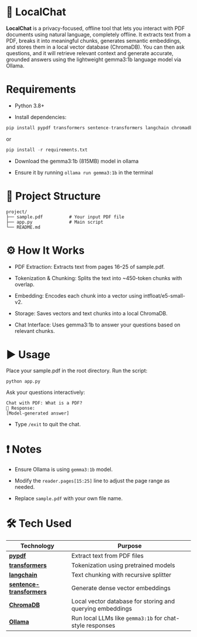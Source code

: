 # 📘 LocalChat
**LocalChat** is a privacy-focused, offline tool that lets you interact with PDF documents using natural language, completely offline. It extracts text from a PDF, breaks it into meaningful chunks, generates semantic embeddings, and stores them in a local vector database (ChromaDB). You can then ask questions, and it will retrieve relevant context and generate accurate, grounded answers using the lightweight gemma3:1b language model via Ollama.



# Requirements
- Python 3.8+

- Install dependencies:

```python
pip install pypdf transformers sentence-transformers langchain chromadb ollama
```
or 
```python
pip install -r requirements.txt
```
- Download the gemma3:1b (815MB) model in ollama 

- Ensure it by running ```ollama run gemma3:1b``` in the terminal

# 📂 Project Structure
```
project/
├── sample.pdf          # Your input PDF file
├── app.py              # Main script
└── README.md           
```

# ⚙️ How It Works
- PDF Extraction: Extracts text from pages 16–25 of sample.pdf.

- Tokenization & Chunking: Splits the text into ~450-token chunks with overlap.

- Embedding: Encodes each chunk into a vector using intfloat/e5-small-v2.

- Storage: Saves vectors and text chunks into a local ChromaDB.

- Chat Interface: Uses gemma3:1b to answer your questions based on relevant chunks.

# ▶️ Usage
Place your sample.pdf in the root directory.
Run the script:
```
python app.py
```
Ask your questions interactively:
```
Chat with PDF: What is a PDF?
💬 Response:
[Model-generated answer]
```
- Type ```/exit``` to quit the chat.

# ❗ Notes
- Ensure Ollama is using ```gemma3:1b``` model.

- Modify the ```reader.pages[15:25]``` line to adjust the page range as needed.

- Replace ```sample.pdf``` with your own file name.


# 🛠️ Tech Used

| Technology                                                 | Purpose                                                        |
| ---------------------------------------------------------- | -------------------------------------------------------------- |
| **[pypdf](https://pypi.org/project/pypdf/)**               | Extract text from PDF files                                    |
| **[transformers](https://huggingface.co/transformers/)**   | Tokenization using pretrained models                           |
| **[langchain](https://github.com/langchain-ai/langchain)** | Text chunking with recursive splitter                          |
| **[sentence-transformers](https://www.sbert.net/)**        | Generate dense vector embeddings                               |
| **[ChromaDB](https://www.trychroma.com/)**                 | Local vector database for storing and querying embeddings      |
| **[Ollama](https://ollama.com/)**                          | Run local LLMs like `gemma3:1b` for chat-style responses       |

